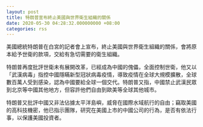 ```yaml
---
layout: post
title: 特朗普宣布終止美國與世界衛生組織的關係
date: 2020-05-30 04:28:32.000000000 +08:00
categories: rss
---
```


美國總統特朗普在白宮的記者會上宣布，終止美國與世界衛生組織的關係，會將原本給予世衛的款項，交給有急切需要的衛生組織。

特朗普再度批評世衛未有展開改革，已經成為中國的傀儡，全面控制世衛，他又以「武漢病毒」指控中國隱瞞新型冠狀病毒疫情，導致疫情在全球大規模擴散，全球數百萬人受到感染，認為中國要給全球一個交代。特朗普又指，中國禁止武漢民眾到北京等中國其他地方，但容許他們自由到歐美等全球其他城市。

特朗普又批評中國又非法佔據太平洋島嶼，威脅在國際水域航行的自由；竊取美國的高科技機密，他已指示團隊，研究在美國上市的中國公司的行為，是否有依法行事，以保護美國投資者。
